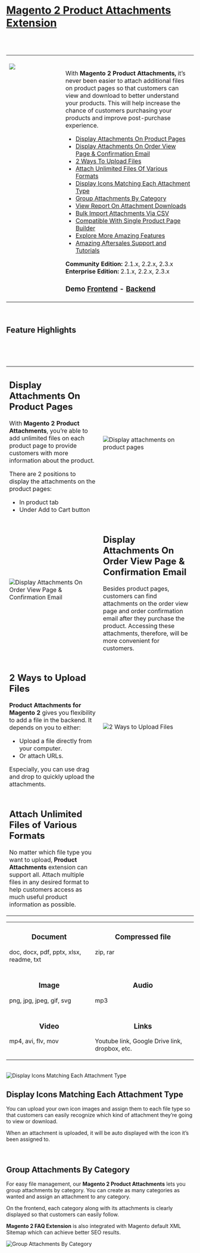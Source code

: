 <html>
    <h1><a href="https://www.magezon.com/magento-2-product-attachments.html">Magento 2 Product Attachments Extension</a></h1>
    <br/><br/>
    <table>
        <tr>
            <td width="30%" valign="top" style="border: none; ">
                <br><a href="https://www.magezon.com/magento-2-faq-extension.html"><img src="https://www.magezon.com/pub/media/catalog/product/cache/c56f5c50a53ae6d445bac4bece78644e/p/r/product-attachments-logo.png"/></a>
            </td>
            <td style="border:none;"></br>
                <div class="product attribute overview">
                    <div class="valune">
                        <p dir="ltr"><span>With </span><span><strong>Magento 2 Product Attachments,</strong> </span><span> it’s never been easier to attach additional files on product pages so that customers can view and download to better understand your products. This will help increase the chance of customers purchasing your products and improve post-purchase experience.</span></p>
                        <ul class="firebase-list">
                            <li><a href="#product-pages" title="Display Attachments On Product Pages">Display Attachments On Product Pages</a></li>
                            <li><a href="#order" title="Display Attachments On Order View Page & Confirmation Email">Display Attachments On Order View Page & Confirmation Email</a></li>
                            <li><a href="#type-upload" title="2 Ways To Upload Files">2 Ways To Upload Files</a></li>
                            <li><a href="#unlimited-formats" title="Attach Unlimited Files Of Various Formats">Attach Unlimited Files Of Various Formats</a></li>
                            <li><a href="#icons" title="Display Icons Matching Each Attachment Type">Display Icons Matching Each Attachment Type</a></li>
                            <li><a href="#category" title="Group Attachments By Category">Group Attachments By Category</a></li>
                            <li><a href="#" title="View Report On Attachment Downloads">View Report On Attachment Downloads</a></li>
                            <li><a href="#" title="Bulk Import Attachments Via CSV">Bulk Import Attachments Via CSV</a></li>
                            <li><a href="#" title="Compatible With Single Product Page Builder">Compatible With Single Product Page Builder</a></li>
                            <li><a href="#" title="Explore More Amazing Features">Explore More Amazing Features</a></li>
                            <li><a href="#" title="Amazing Aftersales Support and Tutorials">Amazing Aftersales Support and Tutorials</a></li>
                        </ul>
                    </div>
                </div>
                <div>
                    <span><b>Community Edition:</b>&nbsp;2.1.x, 2.2.x, 2.3.x
                    <br><b>Enterprise Edition:</b>&nbsp;2.1.x, 2.2.x, 2.3.x</span>
                </div>
                <div>
                    <h3>
                        <a/>Demo
                        <a href="https://demo.magezon.com/productattachments/autologin/frontend?r=radiant-tee.html" rel="nofollow">Frontend</a> - <a href="https://demo.magezon.com/productattachments/autologin/backend?r=productattachments/files" rel="nofollow">Backend</a>
                    </h3>
                </div>
            </td>
        </tr>
    </table>
    <br/>
    <div>
        <h2>Feature Highlights</h2>
        <table>
            <tbody>
                <tr id="product-pages">
                    <td width="50%">
                        <h2>Display Attachments On Product Pages</h2>
                      <p>With <b>Magento 2 Product Attachments</b>, you’re able to add unlimited files on each product page to provide customers with more information about the product.</p>
                        <p>There are 2 positions to display the attachments on the product pages:</p>
                         <ul class="firebase-list">
                            <li><span>In product tab</span></li>
                           <li><span>Under Add to Cart button</span></li>
                        </ul>
                    </td>
                     <td width="50%">
                        <img src="https://www.magezon.com/pub/media/product-attachments/display-attachments-on-product-pages.gif" alt="Display attachments on product pages" title="Display attachments on product pages"/>
                     </td>
                </tr>
                <br/>
                <tr id="order">
                    <td width="50%">
                        <img src="https://www.magezon.com/pub/media/product-attachments/display-attachments-on-order-view-page-_-order-confirmation-email.gif" alt="Display Attachments On Order View Page & Confirmation Email" title="Display Attachments On Order View Page & Confirmation Email">
                    </td>
                    <td>
                        <h2>Display Attachments On Order View Page & Confirmation Email</h2>
                        <p>Besides product pages, customers can find attachments on the order view page and order confirmation email after they purchase the product. Accessing these attachments, therefore, will be more convenient for customers. </p>
                    </td>
                </tr>
                <br/>
              <tr id="type-upload">
                    <td>
                        <h2>2 Ways to Upload Files</h2>
                      <p><b>Product Attachments for Magento 2</b> gives you flexibility to add a file in the backend. It depends on you to either: </p>
                       <ul class="firebase-list">
                            <li><span>Upload a file directly from your computer.</span></li>
                           <li><span>Or attach URLs.</span></li>
                        </ul>
                      <p>Especially, you can use drag and drop to quickly upload the attachments. </p>
                    </td>
                  <td width="50%">
                        <img src="https://www.magezon.com/pub/media/product-attachments/2-ways-to-attach-files.gif" alt="2 Ways to Upload Files" title="2 Ways to Upload Files">
                    </td>
                </tr>
                <br/>
                <tr id="unlimited-formats">
                    <td>
                        <h2>Attach Unlimited Files of Various Formats</h2>
                      <p>No matter which file type you want to upload, <b>Product Attachments</b> extension can support all. Attach multiple files in any desired format to help customers access as much useful product information as possible. </p>
                    </td>
                    <table>
                        <tbody>
                            <tr>                                                   
                                <td valign="top">
                                    <div>
                                        <p align="center">
                                        <h3 align="center"> Document </h3>
                                        </p>
                                    <p>doc, docx, pdf, pptx, xlsx, readme, txt</p>
                                    </div>
                                </td>
                                <td valign="top">
                                    <div>
                                        <p align="center">
                                        <h3 align="center"> Compressed file </h3>
                                        </p>
                                    <p>zip, rar</p>
                                    </div>
                                </td>
                            </tr>
                            <tr>                                                   
                                <td valign="top">
                                    <div>
                                        <p align="center">
                                        <h3 align="center"> Image </h3>
                                        </p>
                                    <p>png, jpg, jpeg, gif, svg</p>
                                    </div>
                                </td>
                                <td valign="top">
                                    <div>
                                        <p align="center">
                                        <h3 align="center"> Audio </h3>
                                        </p>
                                    <p>mp3</p>
                                    </div>
                                </td>
                            </tr>
                            <tr>                                                   
                                <td valign="top">
                                    <div>
                                        <p align="center">
                                        <h3 align="center"> Video </h3>
                                        </p>
                                    <p>mp4, avi, flv, mov</p>
                                    </div>
                                </td>
                                <td valign="top">
                                    <div>
                                        <p align="center">
                                        <h3 align="center"> Links </h3>
                                        </p>
                                    <p>Youtube link, Google Drive link, dropbox, etc. </p>
                                    </div>
                                </td>
                            </tr>
                        </tbody>
                    </table>
                </tr>
                <br/>
                <tr id="icons">
                    <td  width="50%">
                        <img src="https://i.ibb.co/dcxvSY0/Screenshot.png" alt="Display Icons Matching Each Attachment Type" title="Display Icons Matching Each Attachment Type">
                    </td>
                    <td>
                        <h2>Display Icons Matching Each Attachment Type</h2>
                        <p>You can upload your own icon images and assign them to each file type so that customers can easily recognize which kind of attachment they’re going to view or download. </p>
                        <p>When an attachment is uploaded, it will be auto displayed with the icon it’s been assigned to. </p>
                    </td>
                </tr>
                <br/>
                <tr id="category">
                    <td>
                        <h2>Group Attachments By Category</h2>
                        <p>For easy file management, our <b>Magento 2 Product Attachments</b> lets you group attachments by category. You can create as many categories as wanted and assign an attachment to any category.  </p>
                        <p>On the frontend, each category along with its attachments is clearly displayed so that customers can easily follow.  </p>
                        <p><strong>Magento 2 FAQ Extension</strong> is also integrated with Magento default XML Sitemap which can achieve better SEO results.</p>
                    </td>
                    <td>
                        <img src="https://www.magezon.com/pub/media/product-attachments/group-attachments-by-category.png" alt="Group Attachments By Category" title="Group Attachments By Category">
                    </td>
                </tr>
                <br/>
            </tbody>
        </table>
    </div>
